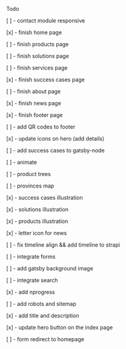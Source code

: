 Todo

[ ] - contact module responsive

[x] - finish home page

[ ] - finish products page

[ ] - finish solutions page

[ ] - finish services page

[x] - finish success cases page

[ ] - finish about page

[x] - finish news page

[x] - finish footer page

[ ] - add QR codes to footer

[x] - update icons on hero (add details)

[ ] - add success cases to gatsby-node

[ ] - animate

[ ] - product trees

[ ] - provinces map

[x] - success cases illustration

[x] - solutions illustration

[x] - products illustration

[x] - letter icon for news

[ ] - fix timeline align && add timeline to strapi

[ ] - integrate forms

[ ] - add gatsby background image

[ ] - integrate search

[x] - add nprogress

[ ] - add robots and sitemap

[x] - add title and description

[x] - update hero button on the index page

[ ] - form redirect to homepage
